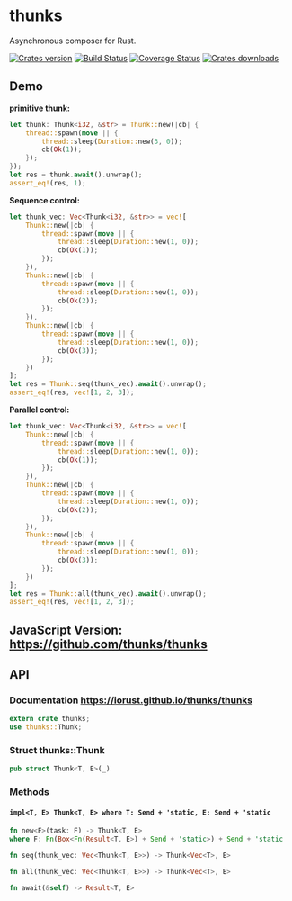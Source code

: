 thunks
====
Asynchronous composer for Rust.

[![Crates version][version-image]][version-url]
[![Build Status][travis-image]][travis-url]
[![Coverage Status][coveralls-image]][coveralls-url]
[![Crates downloads][downloads-image]][downloads-url]

## Demo

**primitive thunk:**
```rust
let thunk: Thunk<i32, &str> = Thunk::new(|cb| {
    thread::spawn(move || {
        thread::sleep(Duration::new(3, 0));
        cb(Ok(1));
    });
});
let res = thunk.await().unwrap();
assert_eq!(res, 1);
```

**Sequence control:**
```rust
let thunk_vec: Vec<Thunk<i32, &str>> = vec![
    Thunk::new(|cb| {
        thread::spawn(move || {
            thread::sleep(Duration::new(1, 0));
            cb(Ok(1));
        });
    }),
    Thunk::new(|cb| {
        thread::spawn(move || {
            thread::sleep(Duration::new(1, 0));
            cb(Ok(2));
        });
    }),
    Thunk::new(|cb| {
        thread::spawn(move || {
            thread::sleep(Duration::new(1, 0));
            cb(Ok(3));
        });
    })
];
let res = Thunk::seq(thunk_vec).await().unwrap();
assert_eq!(res, vec![1, 2, 3]);
```

**Parallel control:**
```rust
let thunk_vec: Vec<Thunk<i32, &str>> = vec![
    Thunk::new(|cb| {
        thread::spawn(move || {
            thread::sleep(Duration::new(1, 0));
            cb(Ok(1));
        });
    }),
    Thunk::new(|cb| {
        thread::spawn(move || {
            thread::sleep(Duration::new(1, 0));
            cb(Ok(2));
        });
    }),
    Thunk::new(|cb| {
        thread::spawn(move || {
            thread::sleep(Duration::new(1, 0));
            cb(Ok(3));
        });
    })
];
let res = Thunk::all(thunk_vec).await().unwrap();
assert_eq!(res, vec![1, 2, 3]);
```

## JavaScript Version: https://github.com/thunks/thunks

## API
### Documentation https://iorust.github.io/thunks/thunks

```rust
extern crate thunks;
use thunks::Thunk;
```

### Struct thunks::Thunk
```rust
pub struct Thunk<T, E>(_)
```

### Methods
#### `impl<T, E> Thunk<T, E> where T: Send + 'static, E: Send + 'static`

```rust
fn new<F>(task: F) -> Thunk<T, E>
where F: Fn(Box<Fn(Result<T, E>) + Send + 'static>) + Send + 'static
```

```rust
fn seq(thunk_vec: Vec<Thunk<T, E>>) -> Thunk<Vec<T>, E>
```

```rust
fn all(thunk_vec: Vec<Thunk<T, E>>) -> Thunk<Vec<T>, E>
```

```rust
fn await(&self) -> Result<T, E>
```

[version-image]: https://img.shields.io/crates/v/thunks.svg
[version-url]: https://crates.io/crates/thunks

[travis-image]: http://img.shields.io/travis/iorust/thunks.svg
[travis-url]: https://travis-ci.org/iorust/thunks

[coveralls-image]: https://coveralls.io/repos/github/iorust/thunks/badge.svg?branch=master
[coveralls-url]: https://coveralls.io/github/iorust/thunks?branch=master

[downloads-image]: https://img.shields.io/crates/d/thunks.svg
[downloads-url]: https://crates.io/crates/thunks
